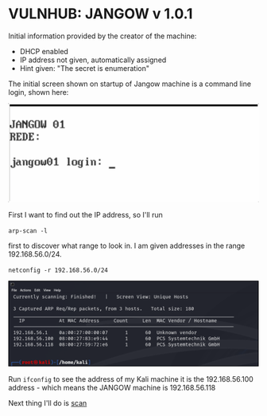 # VULNHUB: JANGOW v 1.0.1

Initial information provided by the creator of the machine:
- DHCP enabled
- IP address not given, automatically assigned
- Hint given: "The secret is enumeration"

The initial screen shown on startup of Jangow machine is a command line login, shown here:

![Initial screen](images/initial_screen.png)

First I want to find out the IP address, so I'll run 

`arp-scan -l` 

first to discover what range to look in. I am given addresses in the range 192.168.56.0/24.

`netconfig -r 192.168.56.0/24`

![Netconfig scan](images/ip_addresses.png)

Run `ifconfig` to see the address of my Kali machine it is the 192.168.56.100 address - which means the JANGOW machine is 192.168.56.118

Next thing I'll do is [scan](scans.md)


